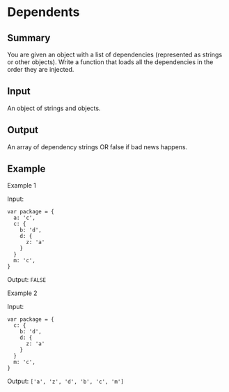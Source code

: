 # Dependents

## Summary

You are given an object with a list of dependencies (represented as strings or other objects). Write a function that loads all the dependencies in the order they are injected.

## Input

An object of strings and objects.

## Output

An array of dependency strings OR false if bad news happens.

## Example

Example 1

Input:

```
var package = {
  a: 'c',
  c: {
    b: 'd',
    d: {
      z: 'a'
    }
  }
  m: 'c',
}
```

Output:
`FALSE`

Example 2

Input:

```
var package = {
  c: {
    b: 'd',
    d: {
      z: 'a'
    }
  }
  m: 'c',
}
```

Output:
`['a', 'z', 'd', 'b', 'c', 'm']`